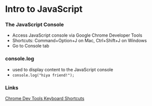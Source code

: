# Intro to JavaScript

### The JavaScript Console
- Access JavaScript console via Google Chrome Developer Tools
- Shortcuts: Command+Option+J on Mac, Ctrl+Shift+J on Windows
- Go to Console tab


### console.log
- used to display content to the JavaScript console
- `console.log("hiya friend!");`

### Links
[Chrome Dev Tools Keyboard Shortcuts](https://developers.google.com/web/tools/chrome-devtools/shortcuts)